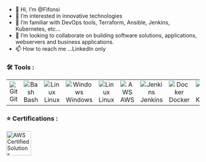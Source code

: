 - 👋 Hi, I’m @Fifonsi
- 👀 I’m interested in innovative technologies
- 🌱 I’m familiar with DevOps tools, Terraform, Ansible, Jenkins, Kubernetes, etc...
- 💞️ I’m looking to collaborate on building software solutions, applications, webservers and business applications.
- 📫 How to reach me ...LinkedIn only

<!---
FifonsiA/FifonsiA is a ✨ special ✨ repository because its `README.md` (this file) appears on your GitHub profile.
You can click the Preview link to take a look at your changes.
--->

### 🛠️ Tools :

<table align="center" style="border-color:transparent;">
  <tr>
    <td align="center" width="50px">
      <img src="https://cdn.jsdelivr.net/gh/devicons/devicon/icons/git/git-original.svg" alt="Git"><br>Git
    </td>
    <td align="center" width="50px">
      <img src="https://cdn.jsdelivr.net/gh/devicons/devicon/icons/bash/bash-original.svg" alt="Bash"><br>Bash
    </td>
    <td align="center" width="50px">
      <img src="https://cdn.jsdelivr.net/gh/devicons/devicon/icons/linux/linux-original.svg" alt="Linux"><br>Linux
    </td>
    <td align="center" width="50px">
      <img src="https://cdn.jsdelivr.net/gh/devicons/devicon/icons/windows8/windows8-original.svg" alt="Windows"><br>Windows
    </td>
    <td align="center" width="50px">
      <img src="https://cdn.jsdelivr.net/gh/devicons/devicon/icons/linux/linux-original.svg" alt="Linux"><br>Linux
    </td>
    <td align="center" width="50px">
      <img src="https://cdn.jsdelivr.net/gh/devicons/devicon/icons/amazonwebservices/amazonwebservices-original.svg" alt="AWS"><br>AWS
    </td>
    <td align="center" width="50px">
      <img src="https://cdn.jsdelivr.net/gh/devicons/devicon/icons/jenkins/jenkins-original.svg" alt="Jenkins"><br>Jenkins
    </td>
    <td align="center" width="50px">
      <img src="https://cdn.jsdelivr.net/gh/devicons/devicon/icons/docker/docker-original.svg" alt="Docker"><br>Docker
    </td>
    <td align="center" width="50px">
      <img src="https://cdn.jsdelivr.net/gh/devicons/devicon/icons/kubernetes/kubernetes-plain.svg" alt="Kubernetes"><br>Kubernetes
    </td>
    <td align="center" width="50px">
      <img src="https://cdn.jsdelivr.net/gh/devicons/devicon/icons/ansible/ansible-original.svg" alt="Ansible"><br>Ansible
    </td>
    <td align="center" width="50px">
      <img src="https://cdn.jsdelivr.net/gh/devicons/devicon/icons/terraform/terraform-original.svg" alt="Terraform"><br>Terraform
    </td>
    <td align="center" width="50px">
      <img src="https://cdn.jsdelivr.net/gh/devicons/devicon/icons/python/python-original.svg" alt="Python"><br>Python
    </td>
    <!---
    <td align="center" width="50px" height="45px">
      <img src="https://cdn.jsdelivr.net/gh/devicons/devicon/icons/java/java-original.svg" alt="Java"><br>Java
    </td>
    <td align="center" width="50px" height="45px">
      <img src="https://cdn.jsdelivr.net/gh/devicons/devicon/icons/groovy/groovy-original.svg" alt="Groovy"><br>Groovy
    </td>
    --->
  </tr>
<table>

### ⭐ Certifications :
<a href="https://www.credly.com/badges/3c17c674-8fdb-4e43-af0b-75845f6a8c21/public_url">
<img width="64px" height="64px" alt="AWS Certified Solutions Architect – Associate" title="AWS Certified Solutions Architect – Associate" src="https://images.credly.com/size/680x680/images/0e284c3f-5164-4b21-8660-0d84737941bc/image.png">
</a>

